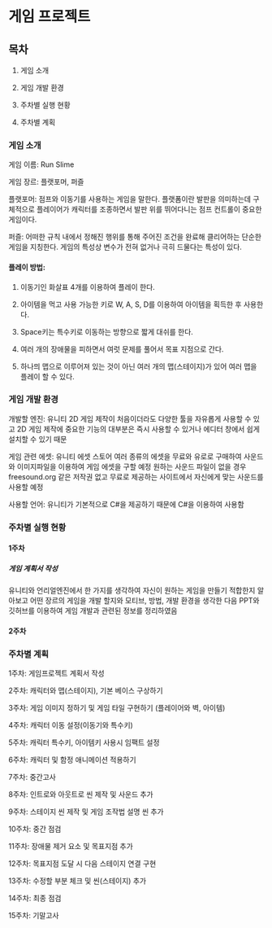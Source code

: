 # 게임 프로젝트

## 목차
 1) 게임 소개

 2) 게임 개발 환경

 4) 주차별 실행 현황

 3) 주차별 계획
 
### 게임 소개

 게임 이름: Run Slime

 게임 장르: 플랫포머, 퍼즐

 플랫포머: 점프와 이동기를 사용하는 게임을 말한다. 플랫폼이란 발판을 의미하는데 구체적으로 플레이어가 
          캐릭터를 조종하면서 발판 위를 뛰어다니는 점프 컨트롤이 중요한 게임이다.

 퍼즐: 어떠한 규칙 내에서 정해진 행위를 통해 주어진 조건을 완료해 클리어하는 단순한 게임을 지칭한다. 
       게임의 특성상 변수가 전혀 없거나 극히 드물다는 특성이 있다.

#### 플레이 방법:

  1. 이동기인 화살표 4개를 이용하여 플레이 한다.

  2. 아이템을 먹고 사용 가능한 키로 W, A, S, D를 이용하여 아이템을 획득한 후 사용한다.

  3. Space키는 특수키로 이동하는 방향으로 짧게 대쉬를 한다.

  4. 여러 개의 장애물을 피하면서 여럿 문제를 풀어서 목표 지점으로 간다.

  5. 하나믜 맵으로 이루어져 있는 것이 아닌 여러 개의 맵(스테이지)가 있어 여러 맵을 플레이 할 수 있다.

### 게임 개발 환경

 개발할 엔진: 유니티
 2D 게임 제작이 처음이더라도 다양한 툴을 자유롭게 사용할 수 있고 2D 게임 제작에 중요한 기능의 대부분은 즉시 사용할 수 있거나
 에디터 창에서 쉽게 설치할 수 있기 때문

 게임 관련 에셋: 유니티 에셋 스토어
 여러 종류의 에셋을 무료와 유로로 구매하여 사운드와 이미지파일을 이용하여 게임 에셋을 구할 예정
 원하는 사운드 파일이 없을 경우 freesound.org 같은 저작권 없고 무료로 제공하는 사이트에서 자신에게 맞는 사운드를 사용할 예정

 사용할 언어: 유니티가 기본적으로 C#을 제공하기 때문에 C#을 이용하여 사용함

### 주차별 실행 현황

#### 1주차
##### 게임 계획서 작성
유니티와 언리얼엔진에서 한 가지를 생각하여 자신이 원하는 게임을 만들기 적합한지 알아보고
어떤 장르의 게임을 개발 할지와 모티브, 방법, 개발 환경을 생각한 다음
PPT와 깃허브를 이용하여 게임 개발과 관련된 정보를 정리하였음

#### 2주차


### 주차별 계획
1주차: 게임프로젝트 계획서 작성

2주차: 캐릭터와 맵(스테이지), 기본 베이스 구상하기

3주차: 게임 이미지 정하기 및 게임 타일 구현하기
(플레이어와 벽, 아이템)

4주차: 캐릭터 이동 설정(이동기와 특수키)

5주차: 캐릭터 특수키, 아이템키 사용시 임팩트 설정

6주차: 캐릭터 및 함정 애니메이션 적용하기

7주차: 중간고사

8주차: 인트로와 아웃트로 씬 제작 및 사운드 추가

9주차: 스테이지 씬 제작 및 게임 조작법 설명 씬 추가

10주차: 중간 점검

11주차: 장애물 제거 요소 및 목표지점 추가

12주차: 목표지점 도달 시 다음 스테이지 연결 구현

13주차: 수정할 부분 체크 및 씬(스테이지) 추가

14주차: 최종 점검

15주차: 기말고사


